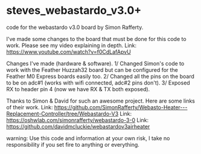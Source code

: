 # steves_webastardo_v3.0+
code for the webastardo v3.0 board by Simon Rafferty.

I've made some changes to the board that must be done for this code to work.
Please see my video explaining in depth.
Link: https://www.youtube.com/watch?v=f0CdLafApvU

Changes I've made (hardware & software).
1/ Changed Simon's code to work with the Feather Huzzah32 board but can be configured for the Feather M0 Express boards easily too.
2/ Changed all the pins on the board to be on adc#1 (works with wifi connected, adc#2 pins don't).
3/ Exposed RX to header pin 4 (now we have RX & TX both exposed).

Thanks to Simon & David for such an awesome project.
Here are some links of their work.
Link: https://github.com/SimonRafferty/Webasto-Heater---Replacement-Controller/tree/Webastardo-V3
Link: https://oshwlab.com/simonrafferty/webastardo-3-0
Link: https://github.com/davidmcluckie/webastardov3airheater

warning:
Use this code and information at your own risk, I take no responsibility if you set fire to anything or everything.